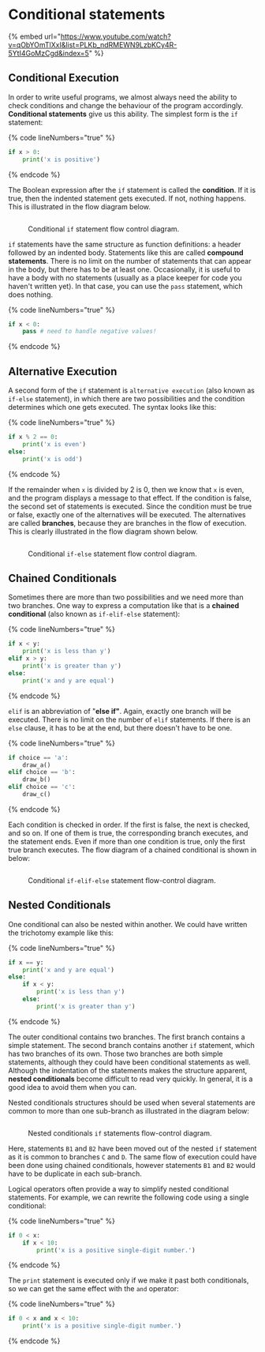 # Conditional statements

{% embed url="https://www.youtube.com/watch?v=qObYOmTlXxI&list=PLKb_ndRMEWN9LzbKCy4R-5YtI4GoMzCgd&index=5" %}

## Conditional Execution

In order to write useful programs, we almost always need the ability to check conditions and change the behaviour of the program accordingly. **Conditional statements** give us this ability. The simplest form is the `if` statement:

{% code lineNumbers="true" %}
```python
if x > 0: 
    print('x is positive') 
```
{% endcode %}

The Boolean expression after the `if` statement is called the **condition**. If it is true, then the indented statement gets executed. If not, nothing happens. This is illustrated in the flow diagram below.

<figure><img src="../.gitbook/assets/ifstatementdiagram.png" alt=""><figcaption><p>Conditional <code>if</code> statement flow control diagram.</p></figcaption></figure>

`if` statements have the same structure as function definitions: a header followed by an indented body. Statements like this are called **compound statements**. There is no limit on the number of statements that can appear in the body, but there has to be at least one. Occasionally, it is useful to have a body with no statements (usually as a place keeper for code you haven't written yet). In that case, you can use the `pass` statement, which does nothing.

{% code lineNumbers="true" %}
```python
if x < 0: 
    pass # need to handle negative values! 
```
{% endcode %}

## Alternative Execution

A second form of the `if` statement is `alternative execution` (also known as `if-else` statement), in which there are two possibilities and the condition determines which one gets executed. The syntax looks like this:

{% code lineNumbers="true" %}
```python
if x % 2 == 0: 
    print('x is even') 
else: 
    print('x is odd') 
```
{% endcode %}

If the remainder when `x` is divided by 2 is 0, then we know that `x` is even, and the program displays a message to that effect. If the condition is false, the second set of statements is executed. Since the condition must be true or false, exactly one of the alternatives will be executed. The alternatives are called **branches**, because they are branches in the flow of execution. This is clearly illustrated in the flow diagram shown below.

<figure><img src="../.gitbook/assets/ifelsestatementdiagram.png" alt=""><figcaption><p>Conditional <code>if-else</code> statement flow control diagram.</p></figcaption></figure>

## Chained Conditionals

Sometimes there are more than two possibilities and we need more than two branches. One way to express a computation like that is a **chained conditional** (also known as `if-elif-else` statement):

{% code lineNumbers="true" %}
```python
if x < y: 
    print('x is less than y') 
elif x > y: 
    print('x is greater than y') 
else: 
    print('x and y are equal')
```
{% endcode %}

`elif` is an abbreviation of "**else if"**. Again, exactly one branch will be executed. There is no limit on the number of `elif` statements. If there is an `else` clause, it has to be at the end, but there doesn't have to be one.

{% code lineNumbers="true" %}
```python
if choice == 'a': 
    draw_a() 
elif choice == 'b': 
    draw_b() 
elif choice == 'c': 
    draw_c()
```
{% endcode %}

Each condition is checked in order. If the first is false, the next is checked, and so on. If one of them is true, the corresponding branch executes, and the statement ends. Even if more than one condition is true, only the first true branch executes. The flow diagram of a chained conditional is shown in below:

<figure><img src="../.gitbook/assets/ifelifstatementdiagram.png" alt=""><figcaption><p>Conditional <code>if-elif-else</code> statement flow-control diagram.</p></figcaption></figure>

## Nested Conditionals

One conditional can also be nested within another. We could have written the trichotomy example like this:

{% code lineNumbers="true" %}
```python
if x == y: 
    print('x and y are equal') 
else: 
    if x < y: 
        print('x is less than y') 
    else: 
        print('x is greater than y')
```
{% endcode %}

The outer conditional contains two branches. The first branch contains a simple statement. The second branch contains another `if` statement, which has two branches of its own. Those two branches are both simple statements, although they could have been conditional statements as well. Although the indentation of the statements makes the structure apparent, **nested conditionals** become difficult to read very quickly. In general, it is a good idea to avoid them when you can.

Nested conditionals structures should be used when several statements are common to more than one sub-branch as illustrated in the diagram below:

<figure><img src="../.gitbook/assets/ifnestedstatementsdiagram.png" alt=""><figcaption><p>Nested conditionals <code>if</code> statements flow-control diagram.</p></figcaption></figure>

Here, statements `B1` and `B2` have been moved out of the nested `if` statement as it is common to branches `C` and `D`. The same flow of execution could have been done using chained conditionals, however statements `B1` and `B2` would have to be duplicate in each sub-branch.

Logical operators often provide a way to simplify nested conditional statements. For example, we can rewrite the following code using a single conditional:

{% code lineNumbers="true" %}
```python
if 0 < x: 
    if x < 10: 
        print('x is a positive single-digit number.')
```
{% endcode %}

The `print` statement is executed only if we make it past both conditionals, so we can get the same effect with the `and` operator:

{% code lineNumbers="true" %}
```python
if 0 < x and x < 10: 
    print('x is a positive single-digit number.')
```
{% endcode %}
